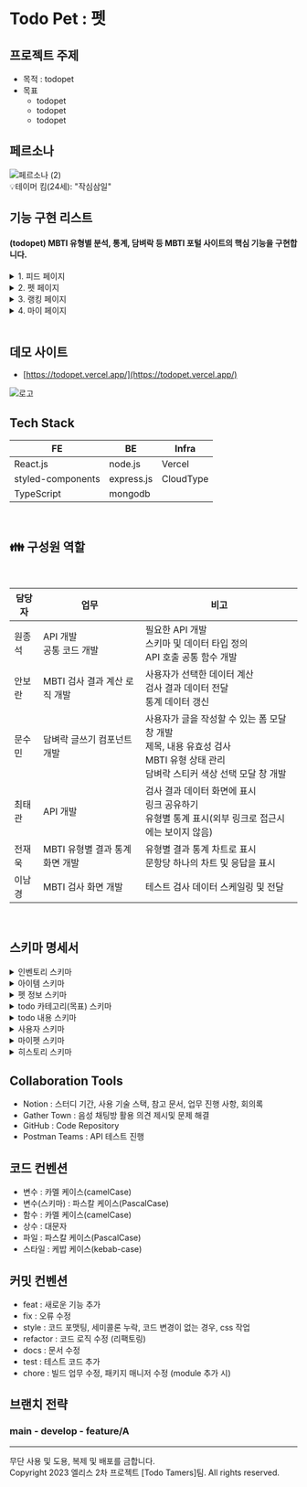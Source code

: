 # Todo Pet : 펫

## 프로젝트 주제

- 목적 : todopet
- 목표
  - todopet
  - todopet
  - todopet

## 페르소나

![페르소나 (2)](https://github.com/are-you-T/client/assets/87935496/3adae08a-34ed-41ea-b7e2-ed64d4e1ba99)
<br />
💡테이머 킴(24세): "작심삼일"

## 기능 구현 리스트

#### (todopet) MBTI 유형별 분석, 통계, 담벼락 등 MBTI 포털 사이트의 핵심 기능을 구현합니다.

<details><summary>1. 피드 페이지 </summary>

![헤더](https://github.com/are-you-T/client/assets/87935496/54f36f44-67a9-490a-be68-4a663a8a76f2)

- 로고를 클릭하여 메인 페이지로 이동한다.
- 햄버거 버튼을 클릭하여 사이드 바를 표시한다.
- 하단의 깃허브 아이콘을 클릭하여 깃허브 페이지로 이동한다.
- 하단의 공유 아이콘을 클릭하여 화면의 링크를 복사한다.

</details>

<details><summary>2. 펫 페이지</summary>

![사이드바](https://github.com/are-you-T/client/assets/87935496/51f9686d-5d2f-4a6d-acd3-24f28715e231)

- “테스트 하러가기” 버튼을 클릭하여 테스트 페이지로 이동한다.
- “통계 보러가기” 버튼을 클릭하여 통계 페이지로 이동한다.
- “담벼락 보러가기” 버튼을 클릭하여 담벼락 페이지로 이동한다.
- 하단의 링크를 클릭하여 깃허브 페이지로 이동한다.

</details>

<details><summary>3. 랭킹 페이지</summary>

![메인](https://github.com/are-you-T/client/assets/87935496/67737a45-65f4-4dae-96d3-d122a2695867)

- 상단 햄버거 버튼을 누르면 사이드 바가 표시된다.
- 사이드 바 관련 기능은 1번 참고.
- 테스트 하러 가기 : 버튼을 클릭하면 MBTI 유형 검사 문답이 표시되고, 유저는 검사를 할 수 있다.
- 통계 보러 가기 : 전체 통계 페이지로 이동한다.
- 담벼락 보러 가기 : MBTI 전체 담벼락 페이지로 이동한다.

</details>

<details><summary>4. 마이 페이지</summary>

<img width="100" alt="테스트" src="https://github.com/are-you-T/client/assets/87935496/faf49015-323c-40e1-83e0-a46ec7c4cfbd">

- MBTI 유형 검사 페이지입니다.
- 16개 문항으로 이루어져 있으며, 1문항당 2개의 선택지가 있습니다.
- 선택지(TestCard)
- 프로그레스 바

</details>

<br />

## 데모 사이트

- [https://todopet.vercel.app/](https://todopet.vercel.app/)
<div>

![로고](https://github.com/are-you-T/client/assets/87935496/80e136df-e092-4592-a06f-605e3a2a18ce)

 </div>

## Tech Stack

| FE                        | BE         | Infra     |
| ------------------------- | ---------- | --------- |
| React.js                  | node.js    | Vercel    |
| styled-components         | express.js | CloudType |
| TypeScript                | mongodb    |           |

<br />

## 👪 구성원 역할

<br />

| 담당자 | 업무                            | 비고                                                                                                                                        |
| ------ | ------------------------------- | ----------------------------------------------------------------------------------------------------------------------------------------- |
| 원종석 | API 개발 </br>공통 코드 개발      | 필요한 API 개발 </br>스키마 및 데이터 타입 정의 </br>API 호출 공통 함수 개발                                                                  |
| 안보란 | MBTI 검사 결과 계산 로직 개발     | 사용자가 선택한 데이터 계산 </br>검사 결과 데이터 전달 </br>통계 데이터 갱신                                                                   |
| 문수민 | 담벼락 글쓰기 컴포넌트 개발        | 사용자가 글을 작성할 수 있는 폼 모달 창 개발 </br>제목, 내용 유효성 검사 </br>MBTI 유형 상태 관리 </br>담벼락 스티커 색상 선택 모달 창 개발       |
| 최태관 | API 개발                         | 검사 결과 데이터 화면에 표시 </br>링크 공유하기 </br>유형별 통계 표시(외부 링크로 접근시에는 보이지 않음)                                        |
| 전재욱 | MBTI 유형별 결과 통계 화면 개발    | 유형별 결과 통계 차트로 표시 </br>문항당 하나의 차트 및 응답을 표시                                                                           |
| 이남경 | MBTI 검사 화면 개발               | 테스트 검사 데이터 스케일링 및 전달                                                                                                         |

<br />

## 스키마 명세서

<details><summary>인벤토리 스키마</summary>

```
const inventorySchema = new Schema(
    {
        userId: {
            type: Schema.Types.ObjectId,
            required: true
        },
        items: [
            {
                item: {
                    type: Schema.Types.ObjectId,
                    required: true
                },
                quantity: {
                    type: Number,
                    default: 0
                }
            }
        ]
    },
    {
        versionKey: false,
        timestamps: true
    }
);
```

</details>

<details><summary>아이템 스키마</summary>

```
const itemSchema = new Schema(
    {
        // 아이템 이름
        name: {
            type: String,
            required: true
        },
        // 아이템 설명
        description: {
            type: String,
            required: true
        },
        // 아이템 이미지
        image: {
            type: String,
            required: true
        },
        // 아이템 적용 상태 (포만감, 컨디션, 청결도, 친밀도)
        status: {
            type: Array,
            required: true
        },
        // 아이템 효과 (얼만큼 회복)
        effect: {
            type: Number,
            required: true
        },
        // 아이템 사용시 경험치 증가량
        experience: {
            type: Number,
            required: true
        },
        // 획득 확률
        probability: {
            type: Number,
            required: true
        }
    },
    {
        timestamps: true,
        versionKey: false
    }
);
```

</details>

<details><summary>펫 정보 스키마</summary>

```
const petSchema = new Schema(
    {
        petName: {
            type: String,
            required: true
        },
        level: {
            type: Number,
            default: 0
        },
        // 경험치
        experience: {
            type: Number,
            default: 0
        },
        // 포만감
        hunger: {
            type: Number,
            default: 100
        },
        // 친밀도
        affection: {
            type: Number,
            default: 100
        },
        // 청결도
        cleanliness: {
            type: Number,
            default: 100
        },
        // 컨디션
        condition: {
            type: Number,
            default: 100
        }
    },
    {
        timestamps: true,
        versionKey: false
    }
);
```

</details>

<details><summary>todo 카테고리(목표) 스키마</summary>

```
const todoCategorySchema = new Schema(
    {
        userId: {
            type: Schema.Types.ObjectId,
            ref: 'User',
            required: true
        },
        category: {
            type: String,
            required: true
        },
        ended: {
            type: Boolean,
            required: true,
            default: false
        }
    },
    {
        timestamps: true,
        versionKey: false
    }
);
```

</details>

<details><summary>todo 내용 스키마</summary>

```
const todoContentSchema = new Schema(
    {
        categoryId: {
            type: String,
            required: true
        },
        todo: {
            type: String,
            required: true
        },
        status: {
            type: String,
            enum: ['unchecked', 'reverted', 'completed'],
            default: 'unchecked'
        }
    },
    {
        timestamps: true,
        versionKey: false
    }
);
```

</details>

<details><summary>사용자 스키마</summary>

```
const userSchema = new Schema(
    {
        googleId: {
            type: String,
            unique: true,
            required: true
        },
        nickname: {
            type: String,
            required: true
        },
        membershipStatus: {
            type: String,
            enum: ['active', 'withdrawn', 'suspended'],
            default: 'active',
            required: true
        },
        picture: {
            type: String,
            required: true
        }
    },
    {
        timestamps: true,
        versionKey: false
    }
);
```

</details>

<details><summary>마이펫 스키마</summary>

```
const myPetSchema = new Schema(
    {
        userId: {
            type: Schema.Types.ObjectId,
            required: true
        },
        pets: [
            {
                pet: petSchema
            }
        ]
    },
    {
        timestamps: true,
        versionKey: false
    }
);
```

</details>

<details><summary>히스토리 스키마</summary>

```
const historySchema = new Schema(
    {
        userId: {
            type: Schema.Types.ObjectId,
            required: true
        },
        // 업적 id 또는 todo id가 될 수 있다.
        contentId: {
            type: String,
            required: true
        }
    },
    {
        timestamps: true,
        versionKey: false
    }
);
```

</details>

## Collaboration Tools

- Notion : 스터디 기간, 사용 기술 스택, 참고 문서, 업무 진행 사항, 회의록
- Gather Town : 음성 채팅방 활용 의견 제시및 문제 해결
- GitHub : Code Repository
- Postman Teams : API 테스트 진행

## 코드 컨벤션

- 변수 : 카멜 케이스(camelCase)
- 변수(스키마) : 파스칼 케이스(PascalCase)
- 함수 : 카멜 케이스(camelCase)
- 상수 : 대문자
- 파일 : 파스칼 케이스(PascalCase)
- 스타일 : 케밥 케이스(kebab-case)

## 커밋 컨벤션

- feat : 새로운 기능 추가
- fix : 오류 수정
- style : 코드 포맷팅, 세미콜론 누락, 코드 변경이 없는 경우, css 작업
- refactor : 코드 로직 수정 (리팩토링)
- docs : 문서 수정
- test : 테스트 코드 추가
- chore : 빌드 업무 수정, 패키지 매니저 수정 (module 추가 시)

## 브랜치 전략

### main - develop - feature/A


---

무단 사용 및 도용, 복제 및 배포를 금합니다.
<br />
Copyright 2023 엘리스 2차 프로젝트 [Todo Tamers]팀. All rights reserved.
